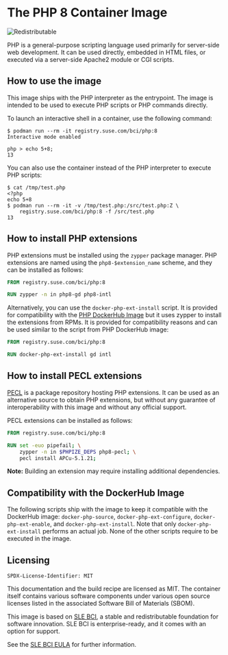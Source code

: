 # The PHP 8 Container Image

![Redistributable](https://img.shields.io/badge/Redistributable-Yes-green)

PHP is a general-purpose scripting language used primarily for server-side web
development. It can be used directly, embedded in HTML files, or executed via a
server-side Apache2 module or CGI scripts.

## How to use the image

This image ships with the PHP interpreter as the entrypoint. The image is
intended to be used to execute PHP scripts or PHP commands directly.

To launch an interactive shell in a container, use the following command:
```ShellSession
$ podman run --rm -it registry.suse.com/bci/php:8
Interactive mode enabled

php > echo 5+8;
13
```

You can also use the container instead of the PHP
interpreter to execute PHP scripts:
```ShellSession
$ cat /tmp/test.php
<?php
echo 5+8
$ podman run --rm -it -v /tmp/test.php:/src/test.php:Z \
    registry.suse.com/bci/php:8 -f /src/test.php
13
```

## How to install PHP extensions

PHP extensions must be installed using the `zypper` package manager. PHP
extensions are named using the `php8-$extension_name` scheme,
and they can be installed as follows:

```Dockerfile
FROM registry.suse.com/bci/php:8

RUN zypper -n in php8-gd php8-intl
```

Alternatively, you can use the `docker-php-ext-install` script. It is provided
for compatibility with the [PHP DockerHub Image](https://hub.docker.com/_/php)
but it uses zypper to install the extensions from RPMs. It is provided for
compatibility reasons and can be used similar to the script from PHP DockerHub
image:

```Dockerfile
FROM registry.suse.com/bci/php:8

RUN docker-php-ext-install gd intl
```

## How to install PECL extensions

[PECL](https://pecl.php.net/) is a package repository hosting PHP extensions. It
can be used as an alternative source to obtain PHP extensions, but without any
guarantee of interoperability with this image and without any official support.

PECL extensions can be installed as follows:

```Dockerfile
FROM registry.suse.com/bci/php:8

RUN set -euo pipefail; \
    zypper -n in $PHPIZE_DEPS php8-pecl; \
    pecl install APCu-5.1.21;
```

**Note:** Building an extension may require installing additional dependencies.


## Compatibility with the DockerHub Image

The following scripts ship with the image to keep it compatible with the
DockerHub image: `docker-php-source`, `docker-php-ext-configure`,
`docker-php-ext-enable`, and `docker-php-ext-install`. Note that only
`docker-php-ext-install` performs an actual job. None of the other scripts
require to be executed in the image.

## Licensing

`SPDX-License-Identifier: MIT`

This documentation and the build recipe are licensed as MIT.
The container itself contains various software components under various open source licenses listed in the associated
Software Bill of Materials (SBOM).

This image is based on [SLE BCI](https://opensource.suse.com/bci/), a stable and redistributable foundation for software innovation. SLE BCI is enterprise-ready, and it comes with an option for support.

See the [SLE BCI EULA](https://www.suse.com/licensing/eula/#bci) for further information.

